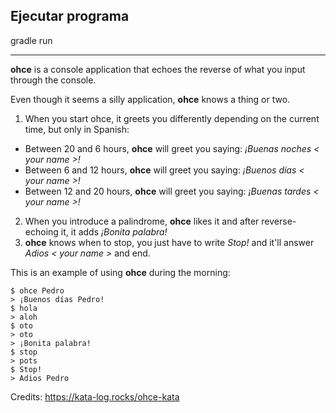 ## Ejecutar programa
gradle run

---

**ohce** is a console application that echoes the reverse of what you input through the console.

Even though it seems a silly application, **ohce** knows a thing or two.

1. When you start ohce, it greets you differently depending on the current time, but only in Spanish:
  - Between 20 and 6 hours, **ohce** will greet you saying:  *¡Buenas noches < your name >!*
  - Between 6 and 12 hours, **ohce** will greet you saying:  *¡Buenos días < your name >!*
  - Between 12 and 20 hours, **ohce** will greet you saying:  *¡Buenas tardes < your name >!*
2. When you introduce a palindrome, **ohce** likes it and after reverse-echoing it, it adds *¡Bonita palabra!*
3. **ohce** knows when to stop, you just have to write *Stop!* and it'll answer *Adios < your name >* and end.

This is an example of using **ohce** during the morning:

    $ ohce Pedro
    > ¡Buenos días Pedro!
    $ hola
    > aloh
    $ oto
    > oto
    > ¡Bonita palabra!
    $ stop
    > pots
    $ Stop!
    > Adios Pedro


Credits: https://kata-log.rocks/ohce-kata